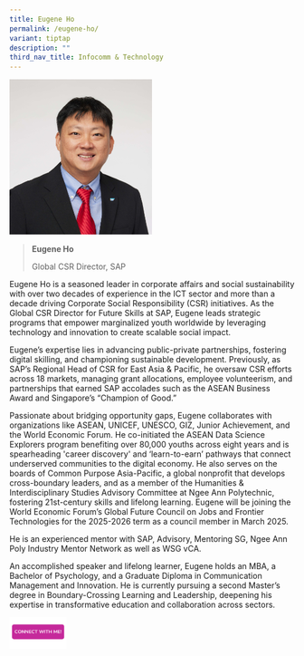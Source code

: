 ```yaml
---
title: Eugene Ho
permalink: /eugene-ho/
variant: tiptap
description: ""
third_nav_title: Infocomm & Technology
---
```

<p></p>
<div class="isomer-image-wrapper">
<img style="width: 50%;" height="auto" width="100%" alt="" src="/images/Profile Photos/Eugene_Ho_1_copy.jpg">
</div>
<p></p>
<blockquote>
<p><strong>Eugene Ho</strong>
</p>
<p>Global CSR Director, SAP</p>
</blockquote>
<p></p>
<p>Eugene Ho is a seasoned leader in corporate affairs and social sustainability
with over two decades of experience in the ICT sector and more than a decade
driving Corporate Social Responsibility (CSR) initiatives. As the Global
CSR Director for Future Skills at SAP, Eugene leads strategic programs
that empower marginalized youth worldwide by leveraging technology and
innovation to create scalable social impact.</p>
<p>Eugene’s expertise lies in advancing public-private partnerships, fostering
digital skilling, and championing sustainable development. Previously,
as SAP’s Regional Head of CSR for East Asia &amp; Pacific, he oversaw CSR
efforts across 18 markets, managing grant allocations, employee volunteerism,
and partnerships that earned SAP accolades such as the ASEAN Business Award
and Singapore’s “Champion of Good.”</p>
<p>Passionate about bridging opportunity gaps, Eugene collaborates with organizations
like ASEAN, UNICEF, UNESCO, GIZ, Junior Achievement, and the World Economic
Forum. He co-initiated the ASEAN Data Science Explorers program benefiting
over 80,000 youths across eight years and is spearheading 'career discovery'
and ‘learn-to-earn’ pathways that connect underserved communities to the
digital economy. He also serves on the boards of Common Purpose Asia-Pacific,
a global nonprofit that develops cross-boundary leaders, and as a member
of the Humanities &amp; Interdisciplinary Studies Advisory Committee at
Ngee Ann Polytechnic, fostering 21st-century skills and lifelong learning.
Eugene will be joining the World Economic Forum’s Global Future Council
on Jobs and Frontier Technologies for the 2025-2026 term as a council member
in March 2025.</p>
<p>He is an experienced mentor with SAP, Advisory, Mentoring SG, Ngee Ann
Poly Industry Mentor Network as well as WSG vCA.</p>
<p>An accomplished speaker and lifelong learner, Eugene holds an MBA, a Bachelor
of Psychology, and a Graduate Diploma in Communication Management and Innovation.
He is currently pursuing a second Master’s degree in Boundary-Crossing
Learning and Leadership, deepening his expertise in transformative education
and collaboration across sectors.</p>
<p></p>
<p></p><a class="isomer-image-wrapper" href="https://form.gov.sg/677f33a655b304aff4abb748"><img style="width: 20%;" height="auto" width="100%" alt="" src="/images/CONNECT_WITH_ME.png"></a>
<p></p>